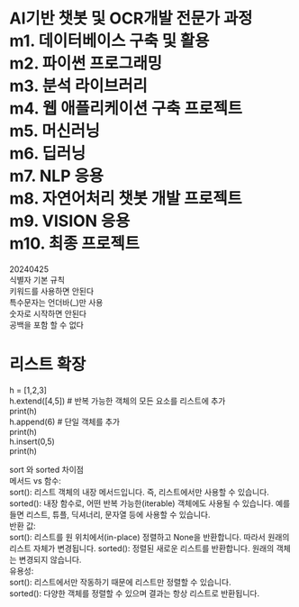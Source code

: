 AI기반 챗봇 및 OCR개발 전문가 과정\
m1. 데이터베이스 구축 및 활용\
m2. 파이썬 프로그래밍\
m3. 분석 라이브러리\
m4. 웹 애플리케이션 구축 프로젝트\
m5. 머신러닝\
m6. 딥러닝\
m7. NLP 응용\
m8. 자연어처리 챗봇 개발 프로젝트\
m9. VISION 응용\
m10. 최종 프로젝트
===========================================================================================================================================================================================================
20240425\
식별자 기본 규칙\
키워드를 사용하면 안된다\
특수문자는 언더바(_)만 사용\
숫자로 시작하면 안된다\
공백을 포함 할 수 없다


# 리스트 확장

h = [1,2,3]\
h.extend([4,5]) # 반복 가능한 객체의 모든 요소를 리스트에 추가\
print(h)\
h.append(6) # 단일 객체를 추가\
print(h)\
h.insert(0,5)\
print(h)

sort 와 sorted 차이점\
메서드 vs 함수:\
sort(): 리스트 객체의 내장 메서드입니다. 즉, 리스트에서만 사용할 수 있습니다.\
sorted(): 내장 함수로, 어떤 반복 가능한(iterable) 객체에도 사용될 수 있습니다. 예를 들면 리스트, 튜플, 딕셔너리, 문자열 등에 사용할 수 있습니다.\
반환 값:\
sort(): 리스트를 원 위치에서(in-place) 정렬하고 None을 반환합니다. 따라서 원래의 리스트 자체가 변경됩니다.
sorted(): 정렬된 새로운 리스트를 반환합니다. 원래의 객체는 변경되지 않습니다.\
유용성:\
sort(): 리스트에서만 작동하기 때문에 리스트만 정렬할 수 있습니다.\
sorted(): 다양한 객체를 정렬할 수 있으며 결과는 항상 리스트로 반환됩니다.

